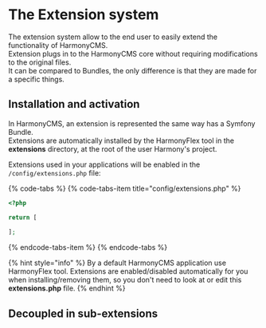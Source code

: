 # The Extension system

The extension system allow to the end user to easily extend the functionality of HarmonyCMS.  
Extension plugs in to the HarmonyCMS core without requiring modifications to the original files.  
It can be compared to Bundles, the only difference is that they are made for a specific things.

## Installation and activation

In HarmonyCMS, an extension is represented the same way has a Symfony Bundle.  
Extensions are automatically installed by the HarmonyFlex tool in the **extensions** directory, at the root of the user Harmony's project.

Extensions used in your applications will be enabled in the `/config/extensions.php` file:

{% code-tabs %}
{% code-tabs-item title="config/extensions.php" %}
```php
<?php

return [
    
];
```
{% endcode-tabs-item %}
{% endcode-tabs %}

{% hint style="info" %}
By a default HarmonyCMS application use HarmonyFlex tool. Extensions are enabled/disabled automatically for you when installing/removing them, so you don't need to look at or edit this **extensions.php** file.
{% endhint %}

## Decoupled in sub-extensions

